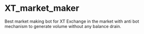# XT_market_maker
Best market making bot for XT Exchange in the market with anti bot mechanism to generate volume without any balance drain.
